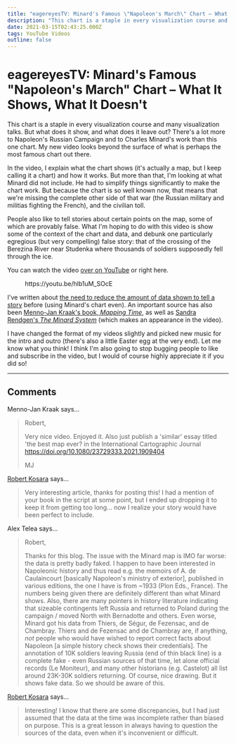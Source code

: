 ```yaml
---
title: "eagereyesTV: Minard's Famous \"Napoleon's March\" Chart – What It Shows, What It Doesn't"
description: "This chart is a staple in every visualization course and many visualization talks. But what does it show, and what does it leave out? There's a lot more to Napoleon's Russian Campaign and to Charles Minard's work than this one chart. My new video looks beyond the surface of what is perhaps the most famous chart out there."
date: 2021-03-15T02:43:25.000Z
tags: YouTube Videos
outline: false
---
```


# eagereyesTV: Minard's Famous "Napoleon's March" Chart – What It Shows, What It Doesn't

This chart is a staple in every visualization course and many visualization talks. But what does it show, and what does it leave out? There's a lot more to Napoleon's Russian Campaign and to Charles Minard's work than this one chart. My new video looks beyond the surface of what is perhaps the most famous chart out there.

In the video, I explain what the chart shows (it's actually a map, but I keep calling it a chart) and how it works. But more than that, I'm looking at what Minard did not include. He had to simplify things significantly to make the chart work. But because the chart is so well known now, that means that we're missing the complete other side of that war (the Russian military and militias fighting the French), and the civilian toll.

People also like to tell stories about certain points on the map, some of which are provably false. What I'm hoping to do with this video is show some of the context of the chart and data, and debunk one particularly egregious (but very compelling) false story: that of the crossing of the Berezina River near Studenka where thousands of soldiers supposedly fell through the ice.

You can watch the video <a href="https://youtu.be/hlb1uM_SOcE">over on YouTube</a> or right here.

<figure class="wp-block-embed is-type-rich is-provider-embed-handler wp-block-embed-embed-handler wp-embed-aspect-16-9 wp-has-aspect-ratio"><div class="wp-block-embed__wrapper">
https://youtu.be/hlb1uM_SOcE
</div></figure>

I've written about <a href="https://eagereyes.org/journalism/storytelling-minard-vs-nightingale" data-type="post">the need to reduce the amount of data shown to tell a story</a> before (using Minard's chart even). An important source has also been <a href="https://eagereyes.org/blog/2014/review-kraak-mapping-time" data-type="post" data-id="8241">Menno-Jan Kraak's book, <em>Mapping Time</em></a>, as well as <a href="https://sandrarendgen.wordpress.com/2018/06/20/new-book-the-minard-system-fall-2018/">Sandra Rendgen's <em>The Minard System</em></a> (which makes an appearance in the video).

I have changed the format of my videos slightly and picked new music for the intro and outro (there's also a little Easter egg at the very end). Let me know what you think! I think I'm also going to stop bugging people to like and subscribe in the video, but I would of course highly appreciate it if you did so!


---
## Comments

Menno-Jan Kraak says…
>	Robert,
>	
>	Very nice video. Enjoyed it. Also just publish a 'similar' essay titled 'the best map ever? in the International Cartographic Journal https://doi.org/10.1080/23729333.2021.1909404
>	
>	MJ

<a href="http://eagereyes.org/about" rel="nofollow noopener" target="_blank">Robert Kosara</a> says…
>	Very interesting article, thanks for posting this! I had a mention of your book in the script at some point, but I ended up dropping it to keep it from getting too long… now I realize your story would have been perfect to include.

Alex Telea says…
>	Robert,
>	
>	Thanks for this blog. The issue with the Minard map is IMO far worse: the data is pretty badly faked. I happen to have been interested in Napoleonic history and thus read e.g. the memoirs of A. de Caulaincourt [basically Napoleon's ministry of exterior], published in various editions, the one I have is from ~1933 (Plon Eds., France). The numbers being given there are definitely different than what Minard shows. Also, there are many pointers in history literature indicating that sizeable contingents left Russia and returned to Poland during the campaign / moved North with Bernadotte and others. Even worse, Minard got his data from Thiers, de Ségur, de Fezensac, and de Chambray. Thiers and de Fezensac and de Chambray are, if anything, _not_ people who would have wished to report correct facts about Napoleon [a simple history check shows their credentials]. The annotation of 10K soldiers leaving Russia (end of thin black line) is a complete fake - even Russian sources of that time, let alone official records (Le Moniteur), and many other historians (e.g. Castelot) all list around 23K-30K soldiers returning. 
>	Of course, nice drawing. But it shows fake data. So we should be aware of this.

<a href="http://eagereyes.org/about" rel="nofollow noopener" target="_blank">Robert Kosara</a> says…
>	Interesting! I know that there are some discrepancies, but I had just assumed that the data at the time was incomplete rather than biased on purpose. This is a great lesson in always having to question the sources of the data, even when it's inconvenient or difficult.


